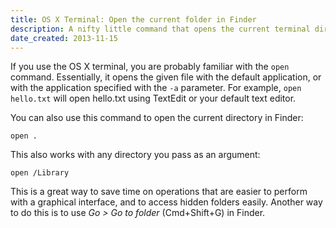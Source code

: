 ```yaml
---
title: OS X Terminal: Open the current folder in Finder
description: A nifty little command that opens the current terminal directory in a finder window.
date_created: 2013-11-15
---
```


If you use the OS X terminal, you are probably familiar with the `open` command. Essentially, it opens the given file with the default application, or with the application specified with the `-a` parameter. For example, `open hello.txt` will open hello.txt using TextEdit or your default text editor.

You can also use this command to open the current directory in Finder:

```
open .
```

This also works with any directory you pass as an argument:

```
open /Library
```

This is a great way to save time on operations that are easier to perform with a graphical interface, and to access hidden folders easily. Another way to do this is to use *Go > Go to folder* (Cmd+Shift+G) in Finder.

